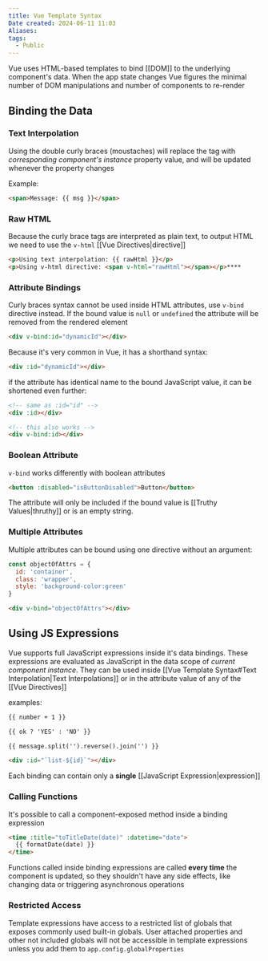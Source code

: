 ```yaml
---
title: Vue Template Syntax
Date created: 2024-06-11 11:03
Aliases:
tags: 
  - Public
---
```


Vue uses HTML-based templates to bind [[DOM]] to the underlying component's data. When the app state changes Vue figures the minimal number of DOM manipulations and number of components to re-render

## Binding the Data

### Text Interpolation
Using the double curly braces (moustaches) will replace the tag with *corresponding component's instance* property value, and will be updated whenever the property changes

Example:
```html
<span>Message: {{ msg }}</span>
```

### Raw HTML
Because the curly brace tags are interpreted as plain text, to output HTML we need to use the `v-html` [[Vue Directives|directive]]
```html
<p>Using text interpolation: {{ rawHtml }}</p>
<p>Using v-html directive: <span v-html="rawHtml"></span></p>****
```

### Attribute Bindings
Curly braces syntax cannot be used inside HTML attributes, use `v-bind` directive instead.  If the bound value is `null` or `undefined` the attribute will be removed from the rendered element

```html
<div v-bind:id="dynamicId"></div>
```

Because it's very common in Vue, it has a shorthand syntax:
```html
<div :id="dynamicId"></div>
```

if the attribute has identical name to the bound JavaScript value, it can be shortened even further:
```html
<!-- same as :id="id" -->
<div :id></div>

<!-- this also works -->
<div v-bind:id></div>
```

### Boolean Attribute
`v-bind` works differently with boolean attributes
```html
<button :disabled="isButtonDisabled">Button</button>
```
The attribute will only be included if the bound value is [[Truthy Values|thruthy]] or is an empty string.

### Multiple Attributes
Multiple attributes can be bound using one directive without an argument:
```js
const objectOfAttrs = {
  id: 'container',
  class: 'wrapper',
  style: 'background-color:green'
}
```

```html
<div v-bind="objectOfAttrs"></div>
```

## Using JS Expressions
Vue supports full JavaScript expressions inside it's data bindings. These expressions are evaluated as JavaScript in the data scope of *current component instance*. They can be used inside [[Vue Template Syntax#Text Interpolation|Text Interpolations]] or in the attribute value of any of the [[Vue Directives]] 

examples:
```html
{{ number + 1 }}

{{ ok ? 'YES' : 'NO' }}

{{ message.split('').reverse().join('') }}

<div :id="`list-${id}`"></div>
```

Each binding can contain only a **single** [[JavaScript Expression|expression]]

### Calling Functions
It's possible to call a component-exposed method inside a binding expression

```html
<time :title="toTitleDate(date)" :datetime="date">
  {{ formatDate(date) }}
</time>
```

Functions called inside binding expressions are called **every time** the component is updated, so they shouldn't have any side effects, like changing data or triggering asynchronous operations

### Restricted Access
Template expressions have access to a restricted list of globals that exposes commonly used built-in globals. User attached properties and other not included globals will not be accessible in template expressions unless you add them to `app.config.globalProperties`

